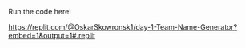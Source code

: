 Run the code here!

https://replit.com/@OskarSkowronsk1/day-1-Team-Name-Generator?embed=1&output=1#.replit
